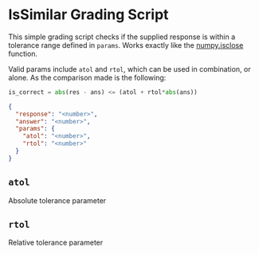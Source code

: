 # IsSimilar Grading Script

This simple grading script checks if the supplied response is within a tolerance range defined in `params`. Works exactly like the [numpy.isclose](https://numpy.org/doc/stable/reference/generated/numpy.isclose.html#numpy.isclose) function.

Valid params include `atol` and `rtol`, which can be used in combination, or alone. As the comparison made is the following:

```python
is_correct = abs(res - ans) <= (atol + rtol*abs(ans))
```

```json
{
  "response": "<number>",
  "answer": "<number>",
  "params": {
    "atol": "<number>",
    "rtol": "<number>"
  }
}
```

## `atol`

Absolute tolerance parameter

## `rtol`

Relative tolerance parameter
